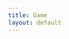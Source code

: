 ```yaml
---
title: Game
layout: default
---
```


<style>
html, body {
  height: 100%;
  margin: 0;
}
canvas {
  width: 100%;
  height: 100%;
  display: block;
}
</style>

<body onload="update();">
    <canvas id="canvas"></canvas>
</body>

<script src="{{ '/assets/js/main.js' | relative_url }}" type="text/javascript"></script>
<script src="{{ '/assets/js/inputHandler.js' | relative_url }}" type="text/javascript"><script>
<script src="{{ '/assets/js/init.js' | relative_url }}" type="text/javascript"><script>
